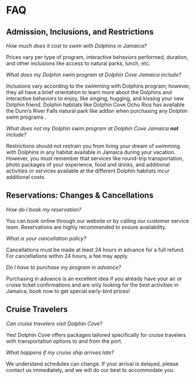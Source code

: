 # FAQ
## Admission, Inclusions, and Restrictions
*How much does it cost to swim with Dolphins in Jamaica?*

Prices vary per type of program, interactive behaviors performed, duration, and other inclusions like access to natural parks, lunch, etc.

*What does my Dolphin swim program at Dolphin Cove Jamaica include?*

Inclusions vary according to the swimming with Dolphins program; however, they all have a brief orientation to learn more about the Dolphins and interactive behaviors to enjoy, like singing, hugging, and kissing your new Dolphin friend.
Dolphin habitats like Dolphin Cove Ocho Rios has available the Dunn’s River Falls natural park like addon when purchasing any Dolphin swim programs .

*What does not my Dolphin swim program at Dolphin Cove Jamaica **not** include?*

Restrictions should not restrain you from living your dream of swimming with Dolphins in any habitat available in Jamaica during your vacation. However, you must remember that services like round-trip transportation, photo packages of your experience, food and drinks, and additional activities or services available at the different Dolphin habitats incur additional costs.

## Reservations: Changes & Cancellations
*How do I book my reservation?* 

You can book online through our website or by calling our customer service team. Reservations are highly recommended to ensure availability.

*What is your cancellation policy?*

Cancellations must be made at least 24 hours in advance for a full refund. For cancellations within 24 hours, a fee may apply.

*Do I have to purchase my program in advance?*

Purchasing in advance is an excellent idea if you already have your air or cruise ticket confirmations and are only looking for the best activities in Jamaica; book now to get special early-bird prices!


## Cruise Travelers
*Can cruise travelers visit Dolphin Cove?*

Yes! Dolphin Cove offers packages tailored specifically for cruise travelers with transportation options to and from the port.

*What happens if my cruise ship arrives late?*

 We understand schedules can change. If your arrival is delayed, please contact us immediately, and we will do our best to accommodate you.

